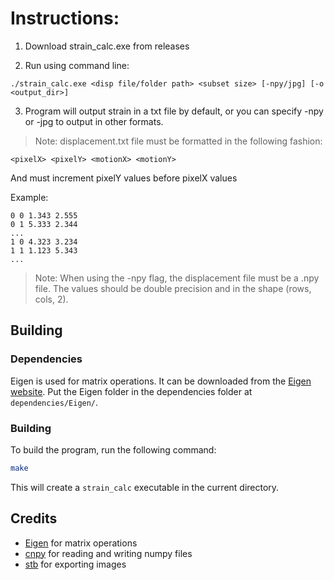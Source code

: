 # Instructions:

1. Download strain_calc.exe from releases

2. Run using command line:

```
./strain_calc.exe <disp file/folder path> <subset size> [-npy/jpg] [-o <output_dir>]
```

3. Program will output strain in a txt file by default, or you can specify -npy or -jpg to output in other formats.

> Note: displacement.txt file must be formatted in the following fashion:

```
<pixelX> <pixelY> <motionX> <motionY>

```
And must increment pixelY values before pixelX values

Example:

```
0 0 1.343 2.555
0 1 5.333 2.344
...
1 0 4.323 3.234
1 1 1.123 5.343 
...
```

> Note: When using the -npy flag, the displacement file must be a .npy file. The values should be double precision and in the shape (rows, cols, 2).



## Building

### Dependencies

Eigen is used for matrix operations. It can be downloaded from the [Eigen website](http://eigen.tuxfamily.org/index.php).
Put the Eigen folder in the dependencies folder at `dependencies/Eigen/`.

### Building

To build the program, run the following command:

```bash
make
```

This will create a `strain_calc` executable in the current directory.



## Credits

- [Eigen](http://eigen.tuxfamily.org/index.php) for matrix operations
- [cnpy](https://github.com/rogersce/cnpy) for reading and writing numpy files
- [stb](https://github.com/nothings/stb/tree/master) for exporting images
